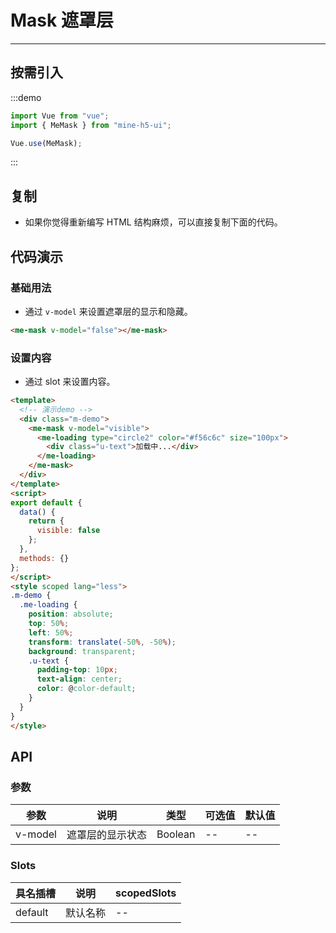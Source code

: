 # Mask 遮罩层

---

## 按需引入

:::demo

```JavaScript
import Vue from "vue";
import { MeMask } from "mine-h5-ui";

Vue.use(MeMask);
```

:::

## 复制

- 如果你觉得重新编写 HTML 结构麻烦，可以直接复制下面的代码。

## 代码演示

### 基础用法

- 通过 `v-model` 来设置遮罩层的显示和隐藏。

```HTML
<me-mask v-model="false"></me-mask>
```

### 设置内容

- 通过 slot 来设置内容。

```HTML
<template>
  <!-- 演示demo -->
  <div class="m-demo">
    <me-mask v-model="visible">
      <me-loading type="circle2" color="#f56c6c" size="100px">
        <div class="u-text">加载中...</div>
      </me-loading>
    </me-mask>
  </div>
</template>
<script>
export default {
  data() {
    return {
      visible: false
    };
  },
  methods: {}
};
</script>
<style scoped lang="less">
.m-demo {
  .me-loading {
    position: absolute;
    top: 50%;
    left: 50%;
    transform: translate(-50%, -50%);
    background: transparent;
    .u-text {
      padding-top: 10px;
      text-align: center;
      color: @color-default;
    }
  }
}
</style>
```

## API

### 参数

| 参数    | 说明             | 类型    | 可选值 | 默认值 |
| ------- | ---------------- | ------- | ------ | ------ |
| v-model | 遮罩层的显示状态 | Boolean | --     | --     |

### Slots

| 具名插槽 | 说明     | scopedSlots |
| -------- | -------- | ----------- |
| default  | 默认名称 | --          |

